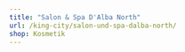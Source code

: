 ```yaml
---
title: "Salon & Spa D'Alba North"
url: /king-city/salon-und-spa-dalba-north/
shop: Kosmetik
---
```

